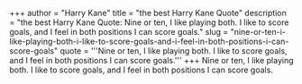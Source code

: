 +++
author = "Harry Kane"
title = "the best Harry Kane Quote"
description = "the best Harry Kane Quote: Nine or ten, I like playing both. I like to score goals, and I feel in both positions I can score goals."
slug = "nine-or-ten-i-like-playing-both-i-like-to-score-goals-and-i-feel-in-both-positions-i-can-score-goals"
quote = '''Nine or ten, I like playing both. I like to score goals, and I feel in both positions I can score goals.'''
+++
Nine or ten, I like playing both. I like to score goals, and I feel in both positions I can score goals.
